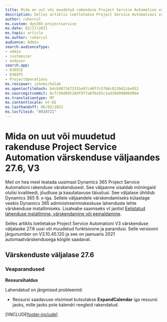 ```yaml
---
title: Mida on uut või muudetud rakenduse Project Service Automation värskenduse väljaandes 27.6, Hotfix, V3
description: Selles artiklis loetletakse Project Service Automationi värskenduse väljalaske 27.6 kiirparanduse V3 funktsioonid ja parandused.
author: ruhercul
ms.custom: dyn365-projectservice
ms.date: 02/17/2021
ms.topic: article
ms.author: ruhercul
audience: Admin
search.audienceType:
- admin
- customizer
- enduser
search.app:
- D365CE
- D365PS
- ProjectOperations
ms.reviewer: johnmichalak
ms.openlocfilehash: b4cb9871673315e97c40ffc57b6c0139d2cbe952
ms.sourcegitcommit: 6cfc50d89528df977a8f6a55c1ad39d99800d9b4
ms.translationtype: MT
ms.contentlocale: et-EE
ms.lasthandoff: 06/03/2022
ms.locfileid: "8918721"
---
```

# <a name="whats-new-or-changed-in-project-service-automation-update-release-276-v3"></a>Mida on uut või muudetud rakenduse Project Service Automation värskenduse väljaandes 27.6, V3

Meil on hea meel teatada uusimast Dynamics 365 Project Service Automationi rakenduse värskendusest. See väljaanne sisaldab mõningaid olulisi kvaliteedi, jõudluse ja kasutatavuse täiustusi. See väljalase ühildub Dynamics 365 9. x-iga. Sellele väljaandele värskendamiseks külastage veebis Dynamics 365 administreerimiskeskuse lahenduste lehte värskenduse installimiseks. Lisateabe saamiseks vt jaotist [Eelistatud lahenduse installimine, värskendamine või eemaldamine](/power-platform/admin/install-remove-preferred-solution).

Selles artiklis loetletakse Project Service Automationi V3 värskenduse väljalaske 27.6 uusi või muudetud funktsioone ja parandusi. Selle versiooni järgunumber on V3.10.45.120 ja see on jaanuaris 2021 automaatvärskendusega kõigile saadaval.

## <a name="update-release-276"></a>Värskenduste väljalase 27.6

### <a name="bug-fixes"></a>Veaparandused


**Ressursihaldus**

Lahendatud on järgmised probleemid.

- Ressursi saadavuse otsimisel kutsutakse **ExpandCalendar** iga ressursi jaoks, mille jaoks pole kalendri reegleid rakendatud.


[!INCLUDE[footer-include](../includes/footer-banner.md)]
